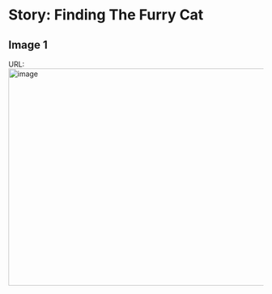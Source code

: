 # Story: Finding The Furry Cat

## Image 1

URL: <img width="1073" height="429" alt="image" src="https://github.com/user-attachments/assets/118f02c4-bfb0-42e1-ab93-fffbdef37c17" />

